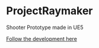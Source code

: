 # ProjectRaymaker

Shooter Prototype made in UE5

[Follow the development here](https://youtube.com/playlist?list=PLL4cl01Ww8_oVMacrZD7redwsy_WPpdZw&si=loJVPMf6PFgWjEa1)

